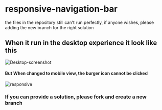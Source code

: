 # responsive-navigation-bar
the files in the repository still can't run perfectly, if anyone wishes, please adding the new branch for the right solution


## When it run in the desktop experience it look like this
![Desktop-screenshot](https://user-images.githubusercontent.com/63573716/97696762-9e897a00-1ad8-11eb-8ab5-8b771751ec02.png)



#### But When changed to mobile view, the burger icon cannot be clicked
![responsive](https://user-images.githubusercontent.com/63573716/97697017-fde78a00-1ad8-11eb-9ebf-3de4f0305813.png)


### If you can provide a solution, please fork and create a new branch
